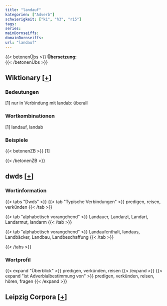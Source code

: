 ```yaml
---
title: "landauf"
kategorien: ["Adverb"]
schwierigkeit: ["k1", "h3", "r15"]
tags:
series:
mainDornseiffs:
domainDornseiffs:
url: "landauf"
---
```


{{< betonenÜbs >}}
**Übersetzung:**  
{{< /betonenÜbs >}}

## Wiktionary [[+](https://de.wiktionary.org/wiki/landauf)]

### Bedeutungen
[1] nur in Verbindung mit landab: überall  

### Wortkombinationen
[1] landauf, landab  

### Beispiele
{{< betonenZB >}}
[1]  

{{< /betonenZB >}}


## dwds [[+](https://www.dwds.de/wb/landauf)]

### Wortinformation
{{< tabs "Dwds" >}}
{{< tab "Typische Verbindungen" >}}
predigen, reisen, verkünden
{{< /tab >}}

{{< tab "alphabetisch vorangehend" >}}
Landauer, Landarzt, Landart, Landarmut, landarm
{{< /tab >}}

{{< tab "alphabetisch vorangehend" >}}
Landaufenthalt, landaus, Landbäcker, Landbau, Landbeschaffung
{{< /tab >}}

{{< /tabs >}}

### Wortprofil
{{< expand "Überblick" >}} predigen, verkünden, reisen {{< /expand >}}
{{< expand "ist Adverbialbestimmung von" >}} predigen, verkünden, reisen, hören, fragen {{< /expand >}}

## Leipzig Corpora [[+](https://corpora.uni-leipzig.de/en/res?word=landauf&corpusId=deu_newscrawl-public_2018)]

